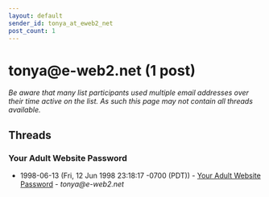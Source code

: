 ```yaml
---
layout: default
sender_id: tonya_at_eweb2_net
post_count: 1
---
```


# tonya<span>@</span>e-web2.net (1 post)

_Be aware that many list participants used multiple email addresses over their time active on the list. As such this page may not contain all threads available._

## Threads

### Your Adult Website Password
+ 1998-06-13 (Fri, 12 Jun 1998 23:18:17 -0700 (PDT)) - [Your Adult Website Password](/archive/1998/06/c46fc6134dd08e87f48a5c4b8cad61a4f0ef46ee07dfc33ef24e3a2f5cefa9d9) - _tonya@e-web2.net_

